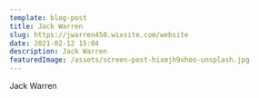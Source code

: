 ```yaml
---
template: blog-post
title: Jack Warren
slug: https://jwarren450.wixsite.com/website
date: 2021-02-12 15:04
description: Jack Warren
featuredImage: /assets/screen-post-hixmjh9xhoo-unsplash.jpg
---
```

Jack Warren
